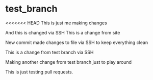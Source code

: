 # test_branch

<<<<<<< HEAD
This is just me making changes

And this is changed via SSH
This is a change from site

New commit made changes to file via SSH to keep everything clean

This is a change from test branch via SSH

Making another change from test branch just to play around

This is just testing pull requests.
